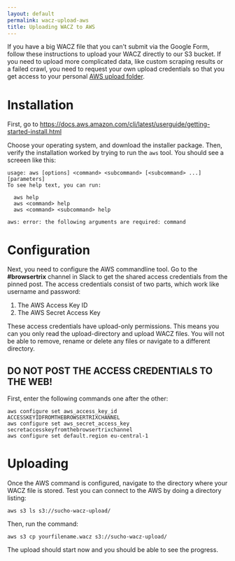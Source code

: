 ```yaml
---
layout: default
permalink: wacz-upload-aws
title: Uploading WACZ to AWS
---
```



If you have a big WACZ file that you can't submit via the Google Form, follow these instructions to upload your WACZ directly to our S3 bucket. If you need to upload more complicated data, like custom scraping results or a failed crawl, you need to request your own upload credentials so that you get access to your personal [AWS upload folder](/folder-upload-aws).

# Installation

First, go to https://docs.aws.amazon.com/cli/latest/userguide/getting-started-install.html

Choose your operating system, and download the installer package.
Then, verify the installation worked by trying to run the `aws` tool.
You should see a screeen like this:
```
usage: aws [options] <command> <subcommand> [<subcommand> ...] [parameters]
To see help text, you can run:

  aws help
  aws <command> help
  aws <command> <subcommand> help

aws: error: the following arguments are required: command
```

# Configuration

Next, you need to configure the AWS commandline tool.
Go to the **#browsertrix** channel in Slack to get the shared access credentials from the pinned post.
The access credentials consist of two parts, which work like username and password:
1. The AWS Access Key ID
2. The AWS Secret Access Key

These access credentials have upload-only permissions. This means you can you only read the upload-directory and upload WACZ files.
You will not be able to remove, rename or delete any files or navigate to a different directory.

## **DO NOT POST THE ACCESS CREDENTIALS TO THE WEB!**

First, enter the following commands one after the other:

```
aws configure set aws_access_key_id ACCESSKEYIDFROMTHEBROWSERTRIXCHANNEL
aws configure set aws_secret_access_key secretaccesskeyfromthebrowsertrixchannel
aws configure set default.region eu-central-1
```

# Uploading

Once the AWS command is configured, navigate to the directory where your WACZ file is stored.
Test you can connect to the AWS by doing a directory listing:
```
aws s3 ls s3://sucho-wacz-upload/
```

Then, run the command:
```
aws s3 cp yourfilename.wacz s3://sucho-wacz-upload/
```

The upload should start now and you should be able to see the progress.
